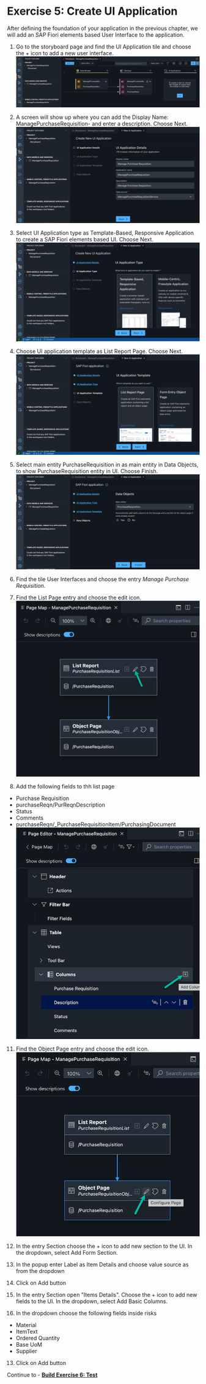 # Exercise 5: Create UI Application
After defining the foundation of your application in the previous chapter, we will add an SAP Fiori elements based User Interface to the application.

1. Go to the storyboard page and find the UI Application tile and choose the + icon to add a new user interface.
![](images/UI_001.png)

2. A screen will show up where you can add the Display Name: ManagePurchaseRequisition-<Your-User-ID> and enter a description. Choose Next.
![](images/UI_002.png)

3. Select UI Application type as Template-Based, Responsive Application to create a SAP Fiori elements based UI. Choose Next.
![](images/UI_003.png)

4. Choose UI application template as List Report Page. Choose Next.
![](images/UI_004.png)

5. Select main entity PurchaseRequisition in as main entity in Data Objects, to show PurchaseRequisition entity in UI. Choose Finish.
![](images/UI_005.png)

6. Find the tile User Interfaces and choose the entry *Manage Purchase Requisition*.

   
7. Find the List Page entry and choose the edit icon.
![](images/UI_007.png)
   
9. Add the following fields to thh list page

- Purchase Requisition
- purchaseReqn/PurReqnDescription
- Status
- Comments
- purchaseReqn/_PurchaseRequisitionItem/PurchasingDocument
![](images/UI_008.png)
11. Find the Object Page entry and choose the edit icon.
![](images/UI_009.png)
8. In the entry Section choose the + icon to add new section to the UI. In the dropdown, select Add Form Section.
   
9. In the popup enter Label as Item Details and choose value source as  from the dropdown
    
10. Click on Add button

11. In the entry Section open "Items Details". Choose the + icon to add new fields to the UI. In the dropdown, select Add Basic Columns.


12. In the dropdown choose the following fields inside risks

- Material
- ItemText
- Ordered Quantity
- Base UoM
- Supplier

13. Click on Add button

Continue to - **[Build Exercise 6: Test](../../../buildcode/exercises/ex6/README.md)**

